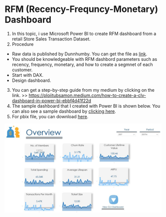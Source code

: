 # RFM (Recency-Frequncy-Monetary) Dashboard

1. In this topic, i use Microsoft Power BI to create RFM dashboard from a retail Store Sales Transaction Dataset.
2. Procedure
  - Raw data is published by Dunnhumby. You can get the file as [link](https://www.kaggle.com/marian447/retail-store-sales-transactions).
  - You should be knowledgeable with RFM dashbord parameters such as recency, frequency, monetary, and how to create a segmnet of each customer.
  - Start with DAX.
  - Design dashboard.
3. You can get a step-by-step guide from my medium by clicking on the link. >> https://ploiitubsamon.medium.com/how-to-create-a-clv-dashboard-in-power-bi-ebbf4d41f22d
4. The sample dashboard that I created with Power BI is shown below. You can also see a sample dashboard by [clicking here](https://app.powerbi.com/view?r=eyJrIjoiMmMwYTEzN2YtYzNkNy00MDcxLWE1MjItOTA3YjZhMjRmY2U1IiwidCI6ImRiNWRlZjZiLThmZDgtNGEzZS05MWRjLThkYjI1MDFhNjgyMiIsImMiOjEwfQ%3D%3D).
5. For pbix file, you can download [here](https://github.com/Tubsamon/PowerBI-Project/blob/main/Customer%20Lifetime%20Value/CLV%20Prototype%20Dashboard.pbix).

 ![](https://github.com/Tubsamon/BADS7105-CRM/blob/main/Homework%2005%20-%20Customer%20Lifetime%20Value%20Dashboard/Pic1.jpeg?raw=true)
